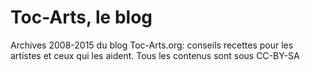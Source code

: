 # Toc-Arts, le blog
Archives 2008-2015 du blog Toc-Arts.org: conseils recettes pour les artistes et ceux qui les aident. Tous les contenus sont sous CC-BY-SA 
